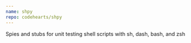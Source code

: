 ```yaml
---
name: shpy
repo: codehearts/shpy
---
```


Spies and stubs for unit testing shell scripts with sh, dash, bash, and zsh

